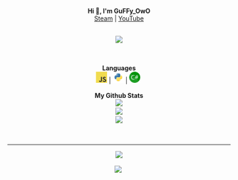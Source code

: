 <p align='center'>
  <b>Hi 👋, I'm GuFFy_OwO</b><br>
  <a href="https://steamcommunity.com/id/guffy_owo/">Steam</a> |
  <a href="https://www.youtube.com/channel/UC2VHHRxQfMWyUfvXl8W2Yww">YouTube</a>
</p>

<p align="center"><br>
  <a href="https://github.com/GuFFy12">
    <img src="https://lanyard.cnrad.dev/api/839181383568982056"/>
     </a>
</p>

<br>
<p align="center">
	<b>Languages</b>
	<br>
	<code><img height="25" src="https://raw.githubusercontent.com/github/explore/80688e429a7d4ef2fca1e82350fe8e3517d3494d/topics/javascript/javascript.png"></code>&nbsp;|
	<code><img height="25" src="https://raw.githubusercontent.com/github/explore/80688e429a7d4ef2fca1e82350fe8e3517d3494d/topics/python/python.png"></code>&nbsp;|
	<code><img height="25" src="https://raw.githubusercontent.com/github/explore/80688e429a7d4ef2fca1e82350fe8e3517d3494d/topics/csharp/csharp.png"></code>&nbsp;
	<br><br>
	<b>My Github Stats</b>
  <br>
  <img src="https://github-readme-streak-stats.herokuapp.com?user=GuFFY12&theme=dark&date_format=M%20j%5B%2C%20Y%5D&hide_border=true">
	<br>
	<img src="https://github-readme-stats.vercel.app/api?username=GuFFy12&include_all_commits=true&show_icons=true&hide_border=true&hide_title=true&count_private=true&theme=dark">
	<br>
	<img src="https://github-readme-stats.vercel.app/api/top-langs/?username=GuFFy12&layout=compact&count_private=true&langs_count=8&hide_border=true&theme=dark">
</p>


<p>&nbsp;</p>    

---  

<p align="center"> 
  <img src="https://profile-counter.glitch.me/GuFFy12/count.svg" />
</p>

<p align="center">
	<img height="40" src="https://media.discordapp.net/attachments/846713231661727784/919876399563681862/file.gif">&nbsp;
</p>
